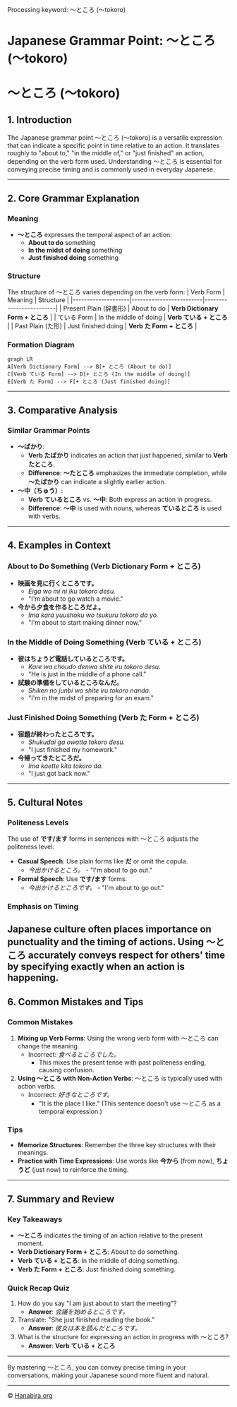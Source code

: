 Processing keyword: ～ところ (〜tokoro)
# Japanese Grammar Point: ～ところ (〜tokoro)
# ～ところ (〜tokoro)
## 1. Introduction
The Japanese grammar point ～ところ (〜tokoro) is a versatile expression that can indicate a specific point in time relative to an action. It translates roughly to "about to," "in the middle of," or "just finished" an action, depending on the verb form used. Understanding ～ところ is essential for conveying precise timing and is commonly used in everyday Japanese.

---
## 2. Core Grammar Explanation
### Meaning
- **～ところ** expresses the temporal aspect of an action:
  - **About to do** something
  - **In the midst of doing** something
  - **Just finished doing** something
### Structure
The structure of ～ところ varies depending on the verb form:
| Verb Form          | Meaning                 | Structure               |
|--------------------|-------------------------|-------------------------|
| Present Plain (辞書形) | About to do             | **Verb Dictionary Form + ところ** |
| ている Form         | In the middle of doing  | **Verb ている + ところ**     |
| Past Plain (た形)    | Just finished doing     | **Verb た Form + ところ**    |
### Formation Diagram
```mermaid
graph LR
A[Verb Dictionary Form] --> B[+ ところ (About to do)]
C[Verb ている Form] --> D[+ ところ (In the middle of doing)]
E[Verb た Form] --> F[+ ところ (Just finished doing)]
```
---
## 3. Comparative Analysis
### Similar Grammar Points
- **～ばかり**:
  - **Verb たばかり** indicates an action that just happened, similar to **Verb たところ**.
  - **Difference**: **～たところ** emphasizes the immediate completion, while **～たばかり** can indicate a slightly earlier action.
- **～中（ちゅう）**:
  - **Verb ているところ** vs. **～中**: Both express an action in progress.
  - **Difference**: **～中** is used with nouns, whereas **ているところ** is used with verbs.
---
## 4. Examples in Context
### About to Do Something (Verb Dictionary Form + ところ)
- **映画を見に行くところです。**
  - *Eiga wo mi ni iku tokoro desu.*
  - "I'm about to go watch a movie."
- **今から夕食を作るところだよ。**
  - *Ima kara yuushoku wo tsukuru tokoro da yo.*
  - "I'm about to start making dinner now."
### In the Middle of Doing Something (Verb ている + ところ)
- **彼はちょうど電話しているところです。**
  - *Kare wa choudo denwa shite iru tokoro desu.*
  - "He is just in the middle of a phone call."
- **試験の準備をしているところなんだ。**
  - *Shiken no junbi wo shite iru tokoro nanda.*
  - "I'm in the midst of preparing for an exam."
### Just Finished Doing Something (Verb た Form + ところ)
- **宿題が終わったところです。**
  - *Shukudai ga owatta tokoro desu.*
  - "I just finished my homework."
- **今帰ってきたところだ。**
  - *Ima kaette kita tokoro da.*
  - "I just got back now."
---
## 5. Cultural Notes
### Politeness Levels
The use of **です/ます** forms in sentences with ～ところ adjusts the politeness level:
- **Casual Speech**: Use plain forms like **だ** or omit the copula.
  - *今出かけるところ。* - "I'm about to go out."
- **Formal Speech**: Use **です/ます** forms.
  - *今出かけるところです。* - "I'm about to go out."
### Emphasis on Timing
Japanese culture often places importance on punctuality and the timing of actions. Using ～ところ accurately conveys respect for others' time by specifying exactly when an action is happening.
---
## 6. Common Mistakes and Tips
### Common Mistakes
1. **Mixing up Verb Forms**: Using the wrong verb form with ～ところ can change the meaning.
   - Incorrect: *食べるところでした。*
     - This mixes the present tense with past politeness ending, causing confusion.
2. **Using ～ところ with Non-Action Verbs**: ～ところ is typically used with action verbs.
   - Incorrect: *好きなところです。*
     - "It is the place I like." (This sentence doesn't use ～ところ as a temporal expression.)
### Tips
- **Memorize Structures**: Remember the three key structures with their meanings.
- **Practice with Time Expressions**: Use words like **今から** (from now), **ちょうど** (just now) to reinforce the timing.
---
## 7. Summary and Review
### Key Takeaways
- **～ところ** indicates the timing of an action relative to the present moment.
- **Verb Dictionary Form + ところ**: About to do something.
- **Verb ている + ところ**: In the middle of doing something.
- **Verb た Form + ところ**: Just finished doing something.
### Quick Recap Quiz
1. How do you say "I am just about to start the meeting"?
   - **Answer**: *会議を始めるところです。*
2. Translate: "She just finished reading the book."
   - **Answer**: *彼女は本を読んだところです。*
3. What is the structure for expressing an action in progress with ～ところ?
   - **Answer**: **Verb ている + ところ**
---
By mastering ～ところ, you can convey precise timing in your conversations, making your Japanese sound more fluent and natural.


---

© [Hanabira.org](https://hanabira.org)
